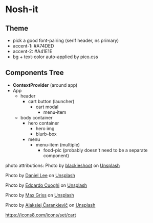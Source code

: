 # Nosh-it

## Theme
- pick a good font-pairing  (serif header, ns primary)
- accent-1: #A74DED
- accent-2: #A41E1E
- bg + text-color auto-applied by pico.css

  


## Components Tree
- **ContextProvider** (around app)
- App
    - header 
        - cart button (launcher)
            - cart modal
                - menu-item
    - body container
        - hero container
            - hero img
            - blurb-box
        - menu
            - menu-item (multiple)
                - food-pic (probably doesn't need to be a separate component)
            


photo attributions:
Photo by <a href="https://unsplash.com/@blackieshoot?utm_source=unsplash&utm_medium=referral&utm_content=creditCopyText">blackieshoot</a> on <a href="https://unsplash.com/s/photos/caviar?utm_source=unsplash&utm_medium=referral&utm_content=creditCopyText">Unsplash</a>

  Photo by <a href="https://unsplash.com/@crtvdan?utm_source=unsplash&utm_medium=referral&utm_content=creditCopyText">Daniel Lee</a> on <a href="https://unsplash.com/s/photos/deviled-eggs?utm_source=unsplash&utm_medium=referral&utm_content=creditCopyText">Unsplash</a>

  Photo by <a href="https://unsplash.com/@edoardo_cuoghi_98?utm_source=unsplash&utm_medium=referral&utm_content=creditCopyText">Edoardo Cuoghi</a> on <a href="https://unsplash.com/s/photos/oysters?utm_source=unsplash&utm_medium=referral&utm_content=creditCopyText">Unsplash</a>
  
  Photo by <a href="https://unsplash.com/@grissphoto?utm_source=unsplash&utm_medium=referral&utm_content=creditCopyText">Max Griss</a> on <a href="https://unsplash.com/s/photos/polenta?utm_source=unsplash&utm_medium=referral&utm_content=creditCopyText">Unsplash</a>
  
  Photo by <a href="https://unsplash.com/@cherenkevich?utm_source=unsplash&utm_medium=referral&utm_content=creditCopyText">Alaksiej Čarankievič</a> on <a href="https://unsplash.com/s/photos/tartare?utm_source=unsplash&utm_medium=referral&utm_content=creditCopyText">Unsplash</a>
  
  https://icons8.com/icons/set/cart
  